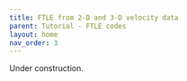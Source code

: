 ```yaml
---
title: FTLE from 2-D and 3-D velocity data 
parent: Tutorial - FTLE codes
layout: home
nav_order: 3
---
```


Under construction. 
